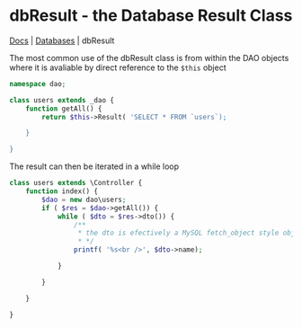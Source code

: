 # dbResult - the Database Result Class

[Docs](.) | [Databases](database) | dbResult

The most common use of the dbResult class is from within the DAO objects where it is avaliable by direct reference to the ```$this``` object

```php
namespace dao;

class users extends _dao {
    function getAll() {
        return $this->Result( 'SELECT * FROM `users`);

    }

}
```

The result can then be iterated in a while loop

```php
class users extends \Controller {
    function index() {
        $dao = new dao\users;
        if ( $res = $dao->getAll()) {
            while ( $dto = $res->dto()) {
                /**
                 * the dto is efectively a MySQL fetch_object style object
                 * */
                printf( '%s<br />', $dto->name);

            }

        }

    }

}
```